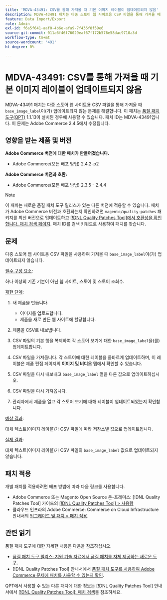 ```yaml
---
title: 'MDVA-43491: CSV를 통해 가져올 때 기본 이미지 레이블이 업데이트되지 않음'
description: MDVA-43491 패치는 다중 스토어 웹 사이트용 CSV 파일을 통해 가져올 때 'base_image_label'이 업데이트되지 않는 문제를 해결합니다. 이 패치는 [Quality Patches Tool (QPT)](https://experienceleague.adobe.com/ko/docs/commerce-operations/tools/quality-patches-tool/quality-patches-tool-to-self-serve-quality-patches) 1.1.13이 설치된 경우 사용할 수 있습니다. 패치 ID는 MDVA-43491입니다. 이 문제는 Adobe Commerce 2.4.5에서 수정됩니다.
feature: Data Import/Export
role: Admin
exl-id: f6a5f641-aaf0-4b6e-afa9-7f436f8f59e6
source-git-commit: 011a6f46f76029eaf67f172b576e58dac9710a3d
workflow-type: tm+mt
source-wordcount: '491'
ht-degree: 0%

---
```


# MDVA-43491: CSV를 통해 가져올 때 기본 이미지 레이블이 업데이트되지 않음

MDVA-43491 패치는 다중 스토어 웹 사이트용 CSV 파일을 통해 가져올 때 `base_image_label`이(가) 업데이트되지 않는 문제를 해결합니다. 이 패치는 [품질 패치 도구(QPT)](https://experienceleague.adobe.com/ko/docs/commerce-operations/tools/quality-patches-tool/quality-patches-tool-to-self-serve-quality-patches) 1.1.13이 설치된 경우에 사용할 수 있습니다. 패치 ID는 MDVA-43491입니다. 이 문제는 Adobe Commerce 2.4.5에서 수정됩니다.

## 영향을 받는 제품 및 버전

**Adobe Commerce 버전에 대한 패치가 만들어졌습니다.**

* Adobe Commerce(모든 배포 방법) 2.4.2-p2

**Adobe Commerce 버전과 호환:**

* Adobe Commerce(모든 배포 방법) 2.3.5 - 2.4.4

>[!NOTE]
>
>이 패치는 새로운 품질 패치 도구 릴리스가 있는 다른 버전에 적용할 수 있습니다. 패치가 Adobe Commerce 버전과 호환되는지 확인하려면 `magento/quality-patches` 패키지를 최신 버전으로 업데이트하고 [[!DNL Quality Patches Tool]에서 호환성을 확인합니다. 패치 검색 페이지](https://experienceleague.adobe.com/ko/docs/commerce-operations/tools/quality-patches-tool/quality-patches-tool-to-self-serve-quality-patches). 패치 ID를 검색 키워드로 사용하여 패치를 찾습니다.

## 문제

다중 스토어 웹 사이트용 CSV 파일을 사용하여 가져올 때 `base_image_label`이(가) 업데이트되지 않습니다.

<u>필수 구성 요소</u>:

하나 이상의 기존 기본이 아닌 웹 사이트, 스토어 및 스토어 조회수.

<u>재현 단계</u>:

1. 새 제품을 만듭니다.

   * 이미지를 업로드합니다.
   * 제품을 새로 만든 웹 사이트에 할당합니다.

1. 제품을 CSV로 내보냅니다.
1. CSV 파일의 기본 행을 복제하여 각 스토어 보기에 대한 `base_image_label`을(를) 업데이트합니다.
1. CSV 파일을 가져옵니다. 각 스토어에 대한 레이블을 올바르게 업데이트하며, 이 레이블은 제품 편집 페이지의 **이미지 및 비디오** 탭에서 확인할 수 있습니다.
1. CSV 파일을 다시 내보내고 `base_image_label` 열을 다른 값으로 업데이트하십시오.
1. CSV 파일을 다시 가져옵니다.
1. 관리자에서 제품을 열고 각 스토어 보기에 대해 레이블이 업데이트되었는지 확인합니다.

<u>예상 결과</u>:

대체 텍스트(이미지 레이블)가 CSV 파일에 따라 저장소별 값으로 업데이트됩니다.

<u>실제 결과</u>:

대체 텍스트(이미지 레이블)가 CSV 파일의 `base_image_label` 값으로 업데이트되지 않습니다.

## 패치 적용

개별 패치를 적용하려면 배포 방법에 따라 다음 링크를 사용합니다.

* Adobe Commerce 또는 Magento Open Source 온-프레미스: [!DNL Quality Patches Tool] 가이드의 [[!DNL Quality Patches Tool] > 사용량](/help/tools/quality-patches-tool/usage.md)
* 클라우드 인프라의 Adobe Commerce: Commerce on Cloud Infrastructure 안내서의 [업그레이드 및 패치 > 패치 적용](https://experienceleague.adobe.com/docs/commerce-cloud-service/user-guide/develop/upgrade/apply-patches.html?lang=ko).

## 관련 읽기

품질 패치 도구에 대한 자세한 내용은 다음을 참조하십시오.

* [품질 패치 도구 릴리스: 지원 기술 자료에서 품질 패치를 자체 제공하는 새로운 도구](https://experienceleague.adobe.com/ko/docs/commerce-operations/tools/quality-patches-tool/quality-patches-tool-to-self-serve-quality-patches).
* [!DNL Quality Patches Tool] 안내서에서 [품질 패치 도구를 사용하여 Adobe Commerce 문제에 패치를 사용할 수 있는지 확인](/help/tools/quality-patches-tool/patches-available-in-qpt/check-patch-for-magento-issue-with-magento-quality-patches.md).

QPT에서 사용할 수 있는 다른 패치에 대한 정보는 [!DNL Quality Patches Tool] 안내서에서 [[!DNL Quality Patches Tool]: 패치 검색](https://experienceleague.adobe.com/tools/commerce-quality-patches/index.html?lang=ko)을 참조하세요.
